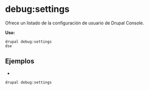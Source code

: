 # debug:settings
Ofrece un listado de la configuración de usuario de Drupal Console.

**Uso:**
```
drupal debug:settings
dse
```

## Ejemplos
* 
```
drupal debug:settings
```
